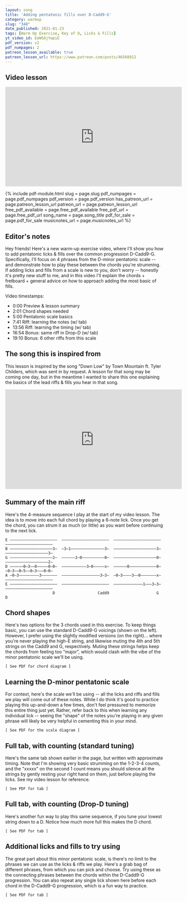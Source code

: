 ```yaml
---
layout: song
title: 'Adding pentatonic fills over D-Cadd9-G'
category: warmup
slug: "348"
date_published: 2021-01-23
tags: [Warm Up Exercise, Key of D, Licks & Fills]
yt_video_id: EeWS6jYwpiE
pdf_version: v2
pdf_numpages: 2
patreon_lesson_available: true
patreon_lesson_url: https://www.patreon.com/posts/46568912
---
```




## Video lesson

<iframe width="560" height="315" src="https://www.youtube.com/embed/EeWS6jYwpiE" frameborder="0" allow="accelerometer; autoplay; encrypted-media; gyroscope; picture-in-picture" allowfullscreen></iframe>

{% include pdf-module.html slug = page.slug pdf_numpages = page.pdf_numpages pdf_version = page.pdf_version has_patreon_url = page.patreon_lesson_url patreon_url = page.patreon_lesson_url free_pdf_available = page.free_pdf_available free_pdf_url = page.free_pdf_url song_name = page.song_title pdf_for_sale = page.pdf_for_sale musicnotes_url = page.musicnotes_url %}

## Editor's notes

Hey friends! Here's a new warm-up exercise video, where I'll show you how to add pentatonic licks & fills over the common progression D-Cadd9-G. Specifically, I'll focus on 4 phrases from the D-minor pentatonic scale -- and demonstrate how to play these between the chords you're strumming. If adding licks and fills from a scale is new to you, don't worry -- honestly it's pretty new stuff to me, and in this video I'll explain the chords + fretboard + general advice on how to approach adding the most basic of fills.

Video timestamps:

- 0:00 Preview & lesson summary
- 2:01 Chord shapes needed
- 5:00 Pentatonic scale basics
- 7:41 Riff: learning the notes (w/ tab)
- 13:56 Riff: learning the timing (w/ tab)
- 16:54 Bonus: same riff in Drop-D (w/ tab)
- 19:10 Bonus: 6 other riffs from this scale

## The song this is inspired from

This lesson is inspired by the song "Down Low" by Town Mountain ft. Tyler Childers, which was sent in by request. A lesson for that song may be coming one day, but in the meantime I wanted to share this one explaining the basics of the lead riffs & fills you hear in that song.

<!-- https://www.youtube.com/watch?v=Z2a1W-htfoA -->

<iframe width="560" height="315" src="https://www.youtube.com/embed/Z2a1W-htfoA" frameborder="0" allow="accelerometer; autoplay; encrypted-media; gyroscope; picture-in-picture" allowfullscreen></iframe>

## Summary of the main riff

Here's the 4-measure sequence I play at the start of my video lesson. The idea is to move into each full chord by playing a 6-note lick. Once you get the chord, you can strum it as much (or little) as you want before continuing to the next lick.

    E –––––––––––––––––––––  –––––––––––––––––––––  –––––––––––––––––––––  –––––––––––––––––––––
    B –––––––––––––––––––3–  –3–1–––––––––––––––3–  –––––––––––––––––––3–  –––––––––––––––––––3–
    G –––––––––––––––––––2–  ––––––2–0––––––––––0–  –––––––––––––––––––0–  –––––––––––––––––––2–
    D ––––––0–3––0–––––0–0–  –––––––––––3–0–––––x–  ––––––0––––––––––––0–  –0–3––0–5––0–3–––0–0–
    A –0–3–––––––––3–––––––  –––––––––––––––––3–3–  –0–3––––3––0–––––––x–  –––––––––––––––––––––
    E –––––––––––––––––––––  –––––––––––––––––––––  –––––––––––––1–––3–3–  –––––––––––––––––––––
                         D                   Cadd9                     G                      D  

## Chord shapes

Here's two options for the 3 chords used in this exercise. To keep things basic, you can use the standard D-Cadd9-G voicings (shown on the left). However, I prefer using the slightly modified versions (on the right)... where you're never playing the high-E string, and likewise muting the 4th and 5th strings on the Cadd9 and G, respectively. Muting these strings helps keep the chords from feeling too "major", which would clash with the vibe of the minor pentatonic scale we'll be using.

    [ See PDF for chord diagram ]

## Learning the D-minor pentatonic scale

For context, here's the scale we'll be using -- all the licks and riffs and fills we play will come out of these notes. While I do think it's good to practice playing this up-and-down a few times, don't feel pressured to memorize this entire thing just yet. Rather, refer back to this when learning any individual lick -- seeing the "shape" of the notes you're playing in any given phrase will likely be very helpful in cementing this in your mind.

    [ See PDF for the scale diagram ]


## Full tab, with counting (standard tuning)

Here's the same tab shown earlier in the page, but written with approximate timing. Note that I'm showing very basic strumming on the 1-2-3-4 counts, and the "xxxxx" on the second 1 count means you should silence all the strings by gently resting your right hand on them, just before playing the licks. See my video lesson for reference.

    [ See PDF for tab ]

<!-- E ||––––––––––––––––––––––––––––––––––|–––––––––––––––––––––––––––––––––––|–
B ||––––––3–––––––3–––x–3–1–––––––––––|––––––3–––––––3–––x––––––––––––––––|–
G ||––––––2–––––––2–––x–––––2–0–––––––|––––––0–––––––0–––x––––––––––––––––|–
D ||––0–––0–––0–––0–––x–––––––––3–0–––|––-–––x–––––––x–––x–––––0––––––––––|–
A ||––––––––––––––––––––––––––––––––––|––3–––3–––3–––3–––x–0–3–––3–0––––––|–
E ||––––––––––––––––––––––––––––––––––|––––––––––––––––––––––––––––––1––––|–  
          D                                Cadd9                              
      1 + 2 + 3 + 4 + 1 + 2 + 3 + 4 +    1 + 2 + 3 + 4 + 1 + 2 + 3 + 4 +     

  –|––––––––––––––––––––––––––––––––––|–––––––––––––––––––––––––––––––––––||
  –|––––––3–––––––3–––x–––––––––––––––|––––––3–––––––3–––x––––––––––––––––||
  –|––––––0–––––––0–––x–––––––––––––––|––––––2–––––––2–––x––––––––––––––––||
  –|––––––0–––––––0–––x–0–3–0–5–0–3–––|––0–––0–––0–––0–––x–––––0–3–0––––––||
  –|––––––x–––––––x–––x–––––––––––––––|––––––––––––––––––––0–3–––––––3––––||
  –|––3–––3–––3–––3–––x–––––––––––––––|–––––––––––––––––––––––––––––––––––||
          G                                  D
      1 + 2 + 3 + 4 + 1 + 2 + 3 + 4 +    1 + 2 + 3 + 4 + 1 + 2 + 3 + 4 +   -->


## Full tab, with counting (Drop-D tuning)

Here's another fun way to play this same sequence, if you tune your lowest string down to a D. Notice how much more full this makes the D chord.

    [ See PDF for tab ]

<!-- E ||––––––––––––––––––––––––––––––––––|–––––––––––––––––––––––––––––––––––|–
B ||––––––3–––––––3–––x–3–1–––––––––––|––––––3–––––––3–––x––––––––––––––––|–
G ||––––––2–––––––2–––x–––––2–0–––––––|––––––0–––––––0–––x––––––––––––––––|–
D ||––––––0–––––––0–––x–––––––––3–0–––|––-–––x–––––––x–––x–––––0––––––––––|–
A ||––––––0–––––––0–––x–––––––––––––––|––3–––3–––3–––3–––x–0–3–––3–0––––––|–
D ||––0–––0–––0–––0–––x–––––––––––––––|––––––––––––––––––––––––––––––3––––|–  
          D                                Cadd9                              
      1 + 2 + 3 + 4 + 1 + 2 + 3 + 4 +    1 + 2 + 3 + 4 + 1 + 2 + 3 + 4 +     

  –|––––––––––––––––––––––––––––––––––|–––––––––––––––––––––––––––––––––––||
  –|––––––3–––––––3–––x–––––––––––––––|––––––3–––––––3–––x––––––––––––––––||
  –|––––––0–––––––0–––x–––––––––––––––|––––––2–––––––2–––x––––––––––––––––||
  –|––––––0–––––––0–––x–––––––––––––––|––––––0–––––––0–––x–––––0–3–0––––––||
  –|––––––x–––––––x–––x–––––––––––––––|––––––0–––––––0–––x–0–3–––––––3––––||
  –|––5–––5–––5–––5–––x–0–3–0–5–0–3–––|––0–––0–––0–––0–––x––––––––––––––––||
          G                                  D
      1 + 2 + 3 + 4 + 1 + 2 + 3 + 4 +    1 + 2 + 3 + 4 + 1 + 2 + 3 + 4 +   -->

## Additional licks and fills to try using

The great part about this minor pentatonic scale, is there's no limit to the phrases we can use as the licks & riffs we play. Here's a grab bag of different phrases, from which you can pick and choose. Try using these as the connecting phrases between the chords within the D-Cadd9-G progression. You can also repeat any single lick shown here before each chord in the D-Cadd9-G progression, which is a fun way to practice.

    [ See PDF for tab ]
